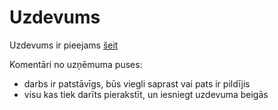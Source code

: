 # Uzdevums

Uzdevums ir pieejams [šeit](http://challenge.biti.lv/78fd2b0e1fc4f8180436e01b029f7f83/)

Komentāri no uzņēmuma puses:

- darbs ir patstāvīgs, būs viegli saprast vai pats ir pildījis
- visu kas tiek darīts pierakstīt, un iesniegt uzdevuma beigās
